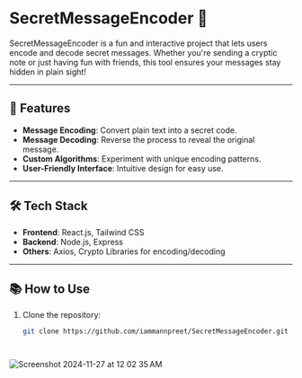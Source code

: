 # SecretMessageEncoder 🔐

SecretMessageEncoder is a fun and interactive project that lets users encode and decode secret messages. Whether you're sending a cryptic note or just having fun with friends, this tool ensures your messages stay hidden in plain sight!

---

## 🚀 Features
- **Message Encoding**: Convert plain text into a secret code.
- **Message Decoding**: Reverse the process to reveal the original message.
- **Custom Algorithms**: Experiment with unique encoding patterns.
- **User-Friendly Interface**: Intuitive design for easy use.

---

## 🛠️ Tech Stack
- **Frontend**: React.js, Tailwind CSS
- **Backend**: Node.js, Express
- **Others**: Axios, Crypto Libraries for encoding/decoding

---

## 📚 How to Use
1. Clone the repository:
   ```bash
   git clone https://github.com/iammannpreet/SecretMessageEncoder.git




![Screenshot 2024-11-27 at 12 02 35 AM](https://github.com/user-attachments/assets/3de6b43a-fb1b-462b-9312-290d820aaacc)
